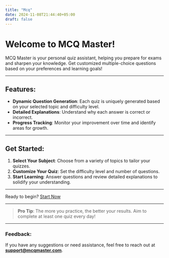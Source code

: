 ```yaml
---
title: "Mcq"
date: 2024-11-08T21:44:40+05:00
draft: false
---
```

# Welcome to MCQ Master!

MCQ Master is your personal quiz assistant, helping you prepare for exams and sharpen your knowledge. Get customized multiple-choice questions based on your preferences and learning goals!

---

## Features:

- **Dynamic Question Generation**: Each quiz is uniquely generated based on your selected topic and difficulty level.
- **Detailed Explanations**: Understand why each answer is correct or incorrect.
- **Progress Tracking**: Monitor your improvement over time and identify areas for growth.

---

## Get Started:

1. **Select Your Subject**: Choose from a variety of topics to tailor your quizzes.
2. **Customize Your Quiz**: Set the difficulty level and number of questions.
3. **Start Learning**: Answer questions and review detailed explanations to solidify your understanding.

---

Ready to begin? [Start Now](#)

---

> **Pro Tip**: The more you practice, the better your results. Aim to complete at least one quiz every day!

---

### Feedback:

If you have any suggestions or need assistance, feel free to reach out at **support@mcqmaster.com**.


